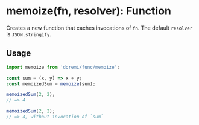 # memoize(fn, resolver): Function

Creates a new function that caches invocations of `fn`. The default `resolver` is `JSON.stringify`.

## Usage

```js
import memoize from 'doremi/func/memoize';

const sum = (x, y) => x + y;
const memoizedSum = memoize(sum);

memoizedSum(2, 2);
// => 4

memoizedSum(2, 2);
// => 4, without invocation of `sum`
```
